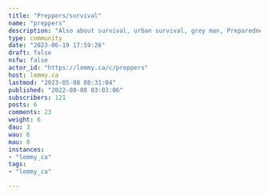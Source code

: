 ```yaml
---
title: "Preppers/survival" 
name: "preppers"
description: "Also about survival, urban survival, grey man, Preparedness, Self-sufficient, Resilient, Adaptable, Low profileA place to share information on emergency preparedness as it relates to disasters both natural and man-made.Would you survive in the event of economic, political and social collapse? What natural disasters such as tornadoes, earthquakes or hurricanes are prevalent in your area? What can you do? What should you be doing now? What do you need to know/have?This is a community for those who think that it's better to be safe than sorry, and that we need to start preparing now."
type: community
date: "2023-06-19 17:59:26"
draft: false
nsfw: false
actor_id: "https://lemmy.ca/c/preppers"
host: lemmy.ca
lastmod: "2023-05-08 08:31:04"
published: "2022-08-08 03:03:06"
subscribers: 121
posts: 6
comments: 23
weight: 6
dau: 3
wau: 6
mau: 8
instances:
- "lemmy_ca"
tags: 
- "lemmy_ca"

---
```

